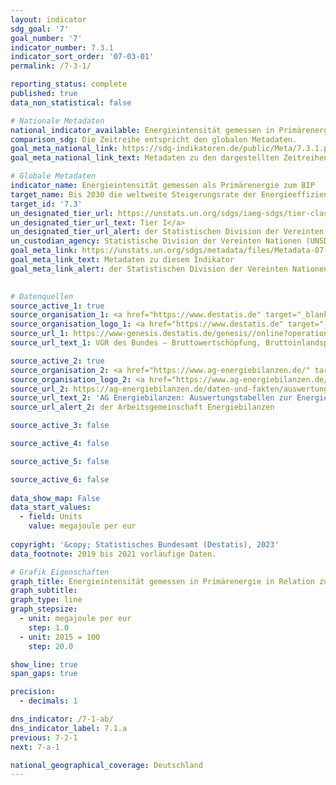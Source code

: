 ```yaml
---
layout: indicator    
sdg_goal: '7'    
goal_number: '7'    
indicator_number: 7.3.1    
indicator_sort_order: '07-03-01'    
permalink: /7-3-1/    

reporting_status: complete    
published: true    
data_non_statistical: false    

# Nationale Metadaten    
national_indicator_available: Energieintensität gemessen in Primärenergie in Relation zum BIP    
comparison_sdg: Die Zeitreihe entspricht den globalen Metadaten.    
goal_meta_national_link: https://sdg-indikatoren.de/public/Meta/7.3.1.pdf
goal_meta_national_link_text: Metadaten zu den dargestellten Zeitreihen    

# Globale Metadaten    
indicator_name: Energieintensität gemessen als Primärenergie zum BIP    
target_name: Bis 2030 die weltweite Steigerungsrate der Energieeffizienz verdoppeln    
target_id: '7.3'    
un_designated_tier_url: https://unstats.un.org/sdgs/iaeg-sdgs/tier-classification/'    
un_designated_tier_url_text: Tier I</a>    
un_designated_tier_url_alert: der Statistischen Division der Vereinten Nationen    
un_custodian_agency: Statistische Division der Vereinten Nationen (UNSD)<br>Internationale Energieagentur (IEA)    
goal_meta_link: https://unstats.un.org/sdgs/metadata/files/Metadata-07-03-01.pdf    
goal_meta_link_text: Metadaten zu diesem Indikator    
goal_meta_link_alert: der Statistischen Division der Vereinten Nationen    
    

# Datenquellen
source_active_1: true
source_organisation_1: <a href="https://www.destatis.de" target="_blank"> Statistisches Bundesamt (Destatis) </a>
source_organisation_logo_1: <a href="https://www.destatis.de" target="_blank"><img src="https://sdg-indikatoren.de/public/OrgImgDe/destatis.png" alt="Logo destatis" style="height:60px; width:148px"/></a>
source_url_1: https://www-genesis.destatis.de/genesis//online?operation=table&code=81000-0001&bypass=true&language=de
source_url_text_1: VGR des Bundes – Bruttowertschöpfung, Bruttoinlandsprodukt (nominal/preisbereinigt) – GENESIS online 81000-0001

source_active_2: true
source_organisation_2: <a href="https://www.ag-energiebilanzen.de/" target="_blank" onclick="return confirm_alert('der Arbeitsgemeinschaft Energiebilanzen','De');"> Arbeitsgemeinschaft Energiebilanzen (AGEB) </a>
source_organisation_logo_2: <a href="https://www.ag-energiebilanzen.de/" target="_blank" onclick="return confirm_alert('der Arbeitsgemeinschaft Energiebilanzen','De');"><img src="https://sdg-indikatoren.de/public/OrgImgDe/ageb.png" alt="Logo ageb" style="height:60px; width:148px"/></a>
source_url_2: https://ag-energiebilanzen.de/daten-und-fakten/auswertungstabellen/
source_url_text_2: 'AG Energiebilanzen: Auswertungstabellen zur Energiebilanz'
source_url_alert_2: der Arbeitsgemeinschaft Energiebilanzen

source_active_3: false

source_active_4: false

source_active_5: false

source_active_6: false
    
data_show_map: False    
data_start_values: 
  - field: Units
    value: megajoule per eur    
    
copyright: '&copy; Statistisches Bundesamt (Destatis), 2023'    
data_footnote: 2019 bis 2021 vorläufige Daten.    

# Grafik Eigenschaften    
graph_title: Energieintensität gemessen in Primärenergie in Relation zum BIP
graph_subtitle:     
graph_type: line
graph_stepsize: 
  - unit: megajoule per eur
    step: 1.0
  - unit: 2015 = 100
    step: 20.0    

show_line: true
span_gaps: true

precision:
  - decimals: 1    

dns_indicator: /7-1-ab/
dns_indicator_label: 7.1.a
previous: 7-2-1    
next: 7-a-1    

national_geographical_coverage: Deutschland    
---
```


<span></span>